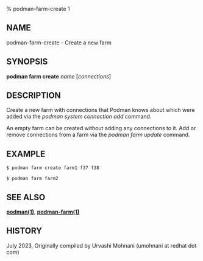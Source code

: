 % podman-farm-create 1

## NAME
podman\-farm\-create - Create a new farm

## SYNOPSIS
**podman farm create** *name* [*connections*]

## DESCRIPTION
Create a new farm with connections that Podman knows about which were added via the
*podman system connection add* command.

An empty farm can be created without adding any connections to it. Add or remove
connections from a farm via the *podman farm update* command.

## EXAMPLE

```
$ podman farm create farm1 f37 f38

$ podman farm farm2
```
## SEE ALSO
**[podman(1)](podman.1.md)**, **[podman-farm(1)](podman-farm.1.md)**

## HISTORY
July 2023, Originally compiled by Urvashi Mohnani (umohnani at redhat dot com)
